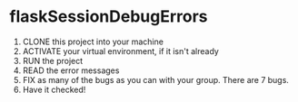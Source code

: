 # flaskSessionDebugErrors

1. CLONE this project into your machine
2. ACTIVATE your virtual environment, if it isn't already
3. RUN the project
4. READ the error messages
5. FIX as many of the bugs as you can with your group. There are 7 bugs.
6. Have it checked!
